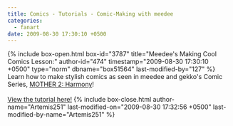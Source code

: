 ```yaml
---
title: Comics - Tutorials - Comic-Making with meedee
categories:
  - fanart
date: 2009-08-30 17:30:10 +0500
---
```

{% include box-open.html box-id="3787" title="Meedee's Making Cool Comics Lesson:" author-id="474" timestamp="2009-08-30 17:30:10 +0500" type="norm" dbname="box51564" last-modified-by="127" %}
Learn how to make stylish comics as seen in meedee and gekko's Comic Series, <a href="http://starmen.net/comics/series/harmony/index.php">MOTHER 2: Harmony</a>!
<br /><br />
<a href="http://files.fobby.net/0000/6f63/comictut.png">View the tutorial here!</a>
{% include box-close.html author-name="Artemis251" last-modified-on="2009-08-30 17:32:56 +0500" last-modified-by-name="Artemis251" %}
